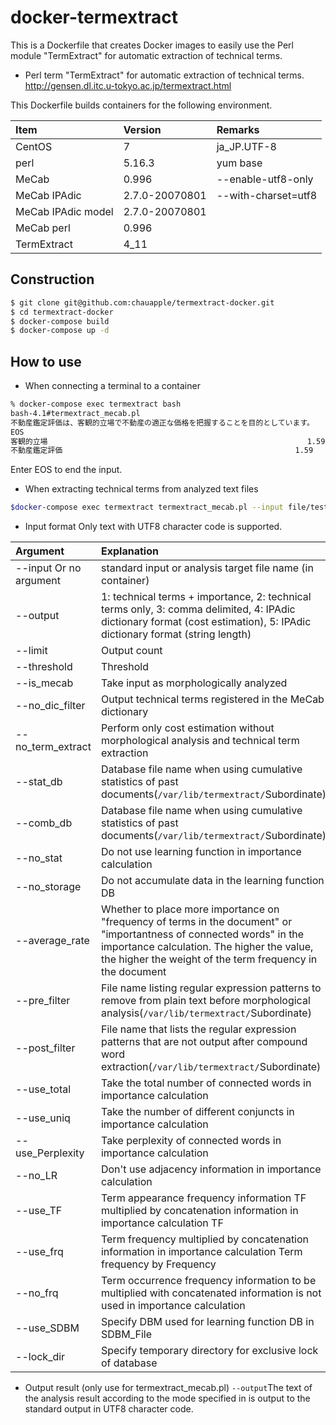 # docker-termextract

This is a Dockerfile that creates Docker images to easily use the Perl module "TermExtract" for automatic extraction of technical terms. 

* Perl term "TermExtract" for automatic extraction of technical terms. 
http://gensen.dl.itc.u-tokyo.ac.jp/termextract.html

This Dockerfile builds containers for the following environment.

| Item        | Version | Remarks |
|:-----------|:------------|:------------|
| CentOS     | 7 | ja_JP.UTF-8|
| perl | 5.16.3 | yum base |
| MeCab     | 0.996 | --enable-utf8-only|
| MeCab IPAdic | 2.7.0-20070801 |--with-charset=utf8|
| MeCab IPAdic model | 2.7.0-20070801 ||
| MeCab perl | 0.996 ||
| TermExtract | 4_11 ||

## Construction

```bash
$ git clone git@github.com:chauapple/termextract-docker.git
$ cd termextract-docker
$ docker-compose build
$ docker-compose up -d
```

## How to use
* When connecting a terminal to a container  
```bash
% docker-compose exec termextract bash
bash-4.1#termextract_mecab.pl
不動産鑑定評価は、客観的立場で不動産の適正な価格を把握することを目的としています。
EOS
客観的立場                                                          1.59
不動産鑑定評価                                                    1.59
```

Enter EOS to end the input.  

* When extracting technical terms from analyzed text files

```bash
$docker-compose exec termextract termextract_mecab.pl --input file/test.txt
```

* Input format
Only text with UTF8 character code is supported.

| Argument        | Explanation       |Default   |
|:-----------|:------------|:------------|
| --input Or no argument | standard input or analysis target file name (in container)|Standard input|
| --output | 1: technical terms + importance, 2: technical terms only, 3: comma delimited, 4: IPAdic dictionary format (cost estimation), 5: IPAdic dictionary format (string length)|1|
| --limit | Output count|-1(all)|
| --threshold | Threshold|-1(all)|
| --is_mecab | Take input as morphologically analyzed||
| --no_dic_filter | Output technical terms registered in the MeCab dictionary||
| --no_term_extract | Perform only cost estimation without morphological analysis and technical term extraction||
| --stat_db |Database file name when using cumulative statistics of past documents(<code>/var/lib/termextract/</code>Subordinate)|"stat_db"|
| --comb_db |Database file name when using cumulative statistics of past documents(<code>/var/lib/termextract/</code>Subordinate)|"comb_db"|
| --no_stat |Do not use learning function in importance calculation||
| --no_storage |Do not accumulate data in the learning function DB||
| --average_rate |Whether to place more importance on "frequency of terms in the document" or "importantness of connected words" in the importance calculation. The higher the value, the higher the weight of the term frequency in the document|1|
| --pre_filter |File name listing regular expression patterns to remove from plain text before morphological analysis(<code>/var/lib/termextract/</code>Subordinate)|"pre_filter.txt"|
| --post_filter |File name that lists the regular expression patterns that are not output after compound word extraction(<code>/var/lib/termextract/</code>Subordinate)|"post_filter.txt"|
| --use_total |Take the total number of connected words in importance calculation|ON|
| --use_uniq |Take the number of different conjuncts in importance calculation||
| --use_Perplexity |Take perplexity of connected words in importance calculation||
| --no_LR |Don't use adjacency information in importance calculation||
| --use_TF |Term appearance frequency information TF multiplied by concatenation information in importance calculation TF||
| --use_frq |Term frequency multiplied by concatenation information in importance calculation Term frequency by Frequency|ON|
| --no_frq |Term occurrence frequency information to be multiplied with concatenated information is not used in importance calculation||
| --use_SDBM |Specify DBM used for learning function DB in SDBM_File||
| --lock_dir |Specify temporary directory for exclusive lock of database|Do not lock|

* Output result  (only use for termextract_mecab.pl)
<code>--output</code>The text of the analysis result according to the mode specified in is output to the standard output in UTF8 character code.



